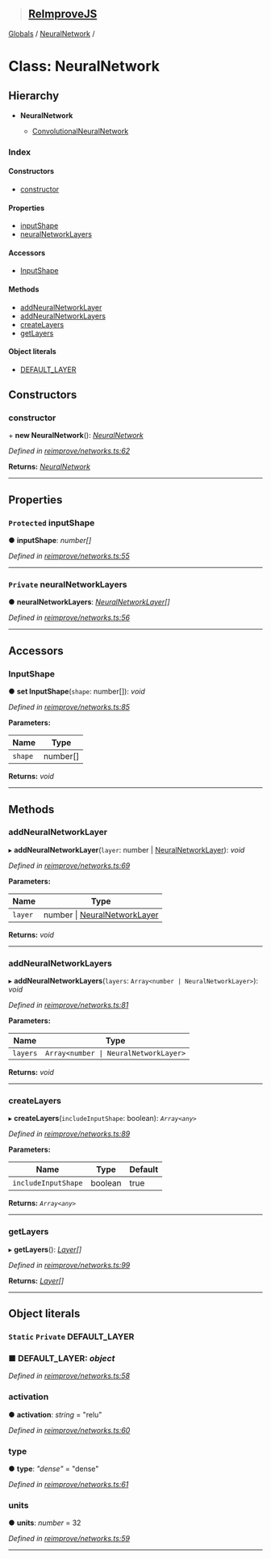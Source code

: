 > ## [ReImproveJS](../README.md)

[Globals](../globals.md) / [NeuralNetwork](neuralnetwork.md) /

# Class: NeuralNetwork

## Hierarchy

* **NeuralNetwork**

  * [ConvolutionalNeuralNetwork](convolutionalneuralnetwork.md)

### Index

#### Constructors

* [constructor](neuralnetwork.md#constructor)

#### Properties

* [inputShape](neuralnetwork.md#protected-inputshape)
* [neuralNetworkLayers](neuralnetwork.md#private-neuralnetworklayers)

#### Accessors

* [InputShape](neuralnetwork.md#inputshape)

#### Methods

* [addNeuralNetworkLayer](neuralnetwork.md#addneuralnetworklayer)
* [addNeuralNetworkLayers](neuralnetwork.md#addneuralnetworklayers)
* [createLayers](neuralnetwork.md#createlayers)
* [getLayers](neuralnetwork.md#getlayers)

#### Object literals

* [DEFAULT_LAYER](neuralnetwork.md#static-private-default_layer)

## Constructors

###  constructor

\+ **new NeuralNetwork**(): *[NeuralNetwork](neuralnetwork.md)*

*Defined in [reimprove/networks.ts:62](https://github.com/DevSide/ReImproveJS/blob/2368b25/src/reimprove/networks.ts#L62)*

**Returns:** *[NeuralNetwork](neuralnetwork.md)*

___

## Properties

### `Protected` inputShape

● **inputShape**: *number[]*

*Defined in [reimprove/networks.ts:55](https://github.com/DevSide/ReImproveJS/blob/2368b25/src/reimprove/networks.ts#L55)*

___

### `Private` neuralNetworkLayers

● **neuralNetworkLayers**: *[NeuralNetworkLayer](../interfaces/neuralnetworklayer.md)[]*

*Defined in [reimprove/networks.ts:56](https://github.com/DevSide/ReImproveJS/blob/2368b25/src/reimprove/networks.ts#L56)*

___

## Accessors

###  InputShape

● **set InputShape**(`shape`: number[]): *void*

*Defined in [reimprove/networks.ts:85](https://github.com/DevSide/ReImproveJS/blob/2368b25/src/reimprove/networks.ts#L85)*

**Parameters:**

Name | Type |
------ | ------ |
`shape` | number[] |

**Returns:** *void*

___

## Methods

###  addNeuralNetworkLayer

▸ **addNeuralNetworkLayer**(`layer`: number | [NeuralNetworkLayer](../interfaces/neuralnetworklayer.md)): *void*

*Defined in [reimprove/networks.ts:69](https://github.com/DevSide/ReImproveJS/blob/2368b25/src/reimprove/networks.ts#L69)*

**Parameters:**

Name | Type |
------ | ------ |
`layer` | number \| [NeuralNetworkLayer](../interfaces/neuralnetworklayer.md) |

**Returns:** *void*

___

###  addNeuralNetworkLayers

▸ **addNeuralNetworkLayers**(`layers`: `Array<number | NeuralNetworkLayer>`): *void*

*Defined in [reimprove/networks.ts:81](https://github.com/DevSide/ReImproveJS/blob/2368b25/src/reimprove/networks.ts#L81)*

**Parameters:**

Name | Type |
------ | ------ |
`layers` | `Array<number \| NeuralNetworkLayer>` |

**Returns:** *void*

___

###  createLayers

▸ **createLayers**(`includeInputShape`: boolean): *`Array<any>`*

*Defined in [reimprove/networks.ts:89](https://github.com/DevSide/ReImproveJS/blob/2368b25/src/reimprove/networks.ts#L89)*

**Parameters:**

Name | Type | Default |
------ | ------ | ------ |
`includeInputShape` | boolean | true |

**Returns:** *`Array<any>`*

___

###  getLayers

▸ **getLayers**(): *[Layer](../interfaces/layer.md)[]*

*Defined in [reimprove/networks.ts:99](https://github.com/DevSide/ReImproveJS/blob/2368b25/src/reimprove/networks.ts#L99)*

**Returns:** *[Layer](../interfaces/layer.md)[]*

___

## Object literals

### `Static` `Private` DEFAULT_LAYER

### ■ **DEFAULT_LAYER**: *object*

*Defined in [reimprove/networks.ts:58](https://github.com/DevSide/ReImproveJS/blob/2368b25/src/reimprove/networks.ts#L58)*

###  activation

● **activation**: *string* = "relu"

*Defined in [reimprove/networks.ts:60](https://github.com/DevSide/ReImproveJS/blob/2368b25/src/reimprove/networks.ts#L60)*

###  type

● **type**: *"dense"* = "dense"

*Defined in [reimprove/networks.ts:61](https://github.com/DevSide/ReImproveJS/blob/2368b25/src/reimprove/networks.ts#L61)*

###  units

● **units**: *number* = 32

*Defined in [reimprove/networks.ts:59](https://github.com/DevSide/ReImproveJS/blob/2368b25/src/reimprove/networks.ts#L59)*

___